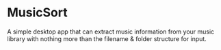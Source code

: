 # MusicSort
A simple desktop app that can extract music information from your music library with nothing more than the filename &amp; folder structure for input.
